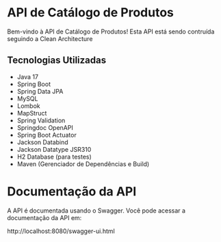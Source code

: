 # API de Catálogo de Produtos

Bem-vindo à API de Catálogo de Produtos! Esta API está sendo contruída seguindo a Clean Architecture

## Tecnologias Utilizadas

- Java 17
- Spring Boot
- Spring Data JPA
- MySQL
- Lombok
- MapStruct
- Spring Validation
- Springdoc OpenAPI
- Spring Boot Actuator
- Jackson Databind
- Jackson Datatype JSR310
- H2 Database (para testes)
- Maven (Gerenciador de Dependências e Build)

# Documentação da API

A API é documentada usando o Swagger. Você pode acessar a documentação da API em:

http://localhost:8080/swagger-ui.html

